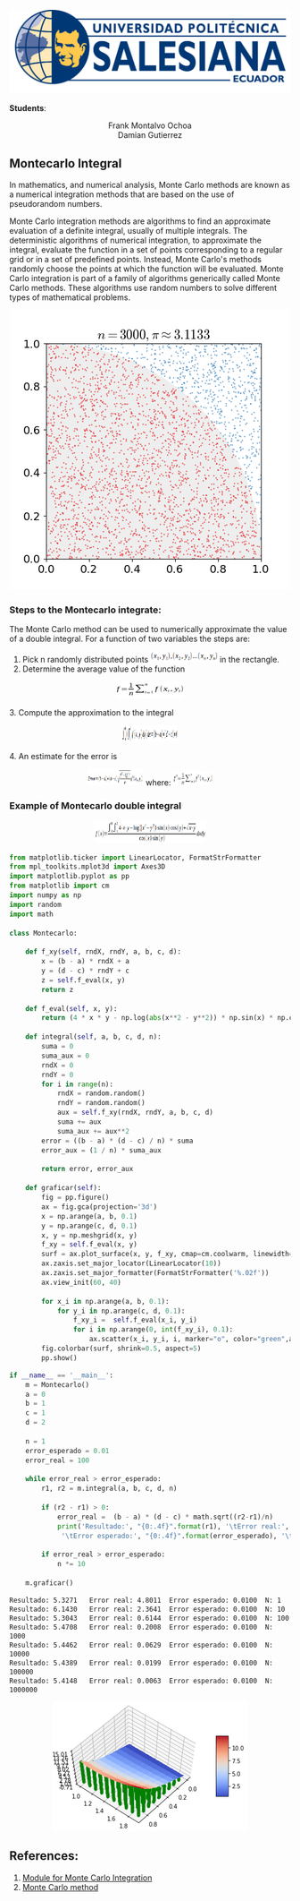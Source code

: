 <p align="center">
   <img src="img/logo.png">
</p>

**Students**:
<center>Frank Montalvo Ochoa</center>
<center>Damian Gutierrez</center>

## Montecarlo Integral

In mathematics, and numerical analysis, Monte Carlo methods are known as a numerical integration methods that are based on the use of pseudorandom numbers.

Monte Carlo integration methods are algorithms to find an approximate evaluation of a definite integral, usually of multiple integrals. The deterministic algorithms of numerical integration, to approximate the integral, evaluate the function in a set of points corresponding to a regular grid or in a set of predefined points. Instead, Monte Carlo's methods randomly choose the points at which the function will be evaluated. Monte Carlo integration is part of a family of algorithms generically called Monte Carlo methods. These algorithms use random numbers to solve different types of mathematical problems.

<p align="center">
   <img src="img/Pi_30K.gif">
</p>

### Steps to the  Montecarlo integrate:    
The Monte Carlo method can be used to numerically approximate the value of a double integral. For a function of two variables the steps are:  
1. Pick n randomly distributed points  <img src="img/eq_1.png" height=20 width=120> in the rectangle.  
2. Determine the average value of the function  
<p align="center"><img src="img/eq_2.png" height=30 width=120><p>
3. Compute the approximation to the integral  
<p align="center"><img src="img/eq_3.png" height=30 width=100></p> 
4. An estimate for the error is
<p align="center"><img src="img/eq_4.png" height=30 width=100 /> where: <img src="img/eq_5.png" height=25 width=70 /></p>

### Example of Montecarlo double integral 
<p align="center"><img src="img/eq_6.png" height=40 width=200/></p>


```python
from matplotlib.ticker import LinearLocator, FormatStrFormatter
from mpl_toolkits.mplot3d import Axes3D
import matplotlib.pyplot as pp
from matplotlib import cm
import numpy as np
import random
import math

class Montecarlo:

	def f_xy(self, rndX, rndY, a, b, c, d):
		x = (b - a) * rndX + a
		y = (d - c) * rndY + c
		z = self.f_eval(x, y)
		return z
	
	def f_eval(self, x, y):
		return (4 * x * y - np.log(abs(x**2 - y**2)) * np.sin(x) * np.cos(y) + np.sqrt(x * y)) / (np.cos(x) * np.sin(y))
	
	def integral(self, a, b, c, d, n):
		suma = 0
		suma_aux = 0
		rndX = 0
		rndY = 0
		for i in range(n):
			rndX = random.random()
			rndY = random.random()
			aux = self.f_xy(rndX, rndY, a, b, c, d)
			suma += aux
			suma_aux += aux**2
		error = ((b - a) * (d - c) / n) * suma
		error_aux = (1 / n) * suma_aux
		
		return error, error_aux
	
	def graficar(self):
		fig = pp.figure()
		ax = fig.gca(projection='3d')
		x = np.arange(a, b, 0.1)
		y = np.arange(c, d, 0.1)
		x, y = np.meshgrid(x, y)
		f_xy = self.f_eval(x, y)
		surf = ax.plot_surface(x, y, f_xy, cmap=cm.coolwarm, linewidth=0, antialiased=False)
		ax.zaxis.set_major_locator(LinearLocator(10))
		ax.zaxis.set_major_formatter(FormatStrFormatter('%.02f'))
		ax.view_init(60, 40)

		for x_i in np.arange(a, b, 0.1):
			for y_i in np.arange(c, d, 0.1):
				f_xy_i =  self.f_eval(x_i, y_i)
				for i in np.arange(0, int(f_xy_i), 0.1):
					ax.scatter(x_i, y_i, i, marker="o", color="green",alpha=0.5)
		fig.colorbar(surf, shrink=0.5, aspect=5)
		pp.show()
```


```python
if __name__ == '__main__':
	m = Montecarlo()
	a = 0
	b = 1
	c = 1
	d = 2
	
	n = 1
	error_esperado = 0.01
	error_real = 100
	
	while error_real > error_esperado:
		r1, r2 = m.integral(a, b, c, d, n)
		
		if (r2 - r1) > 0:
			error_real =  (b - a) * (d - c) * math.sqrt((r2-r1)/n)
			print('Resultado:', "{0:.4f}".format(r1), '\tError real:', "{0:.4f}".format(error_real),\
			 '\tError esperado:', "{0:.4f}".format(error_esperado), '\tN:', n)
		
		if error_real > error_esperado:
			n *= 10
			
	m.graficar()
```

    Resultado: 5.3271 	Error real: 4.8011 	Error esperado: 0.0100 	N: 1
    Resultado: 6.1430 	Error real: 2.3641 	Error esperado: 0.0100 	N: 10
    Resultado: 5.3043 	Error real: 0.6144 	Error esperado: 0.0100 	N: 100
    Resultado: 5.4708 	Error real: 0.2008 	Error esperado: 0.0100 	N: 1000
    Resultado: 5.4462 	Error real: 0.0629 	Error esperado: 0.0100 	N: 10000
    Resultado: 5.4389 	Error real: 0.0199 	Error esperado: 0.0100 	N: 100000
    Resultado: 5.4148 	Error real: 0.0063 	Error esperado: 0.0100 	N: 1000000


<p align="center">
   <img src="img/output_6_1.png">
</p>


## References:

1. [Module for Monte Carlo Integration](http://mathfaculty.fullerton.edu/mathews/n2003/montecarlomod.html)
2. [Monte Carlo method](https://en.wikipedia.org/wiki/Monte_Carlo_method)
